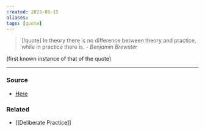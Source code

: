 ```yaml
---
created: 2023-08-15
aliases: 
tags: [quote]
---
```

> [!quote] 
> In theory there is no difference between theory and practice, while in practice there is. *- Benjamin Brewster*

(first known instance of that of the quote)

---
### Source
- [Here](https://quoteinvestigator.com/2018/04/14/theory/)

### Related
- [[Deliberate Practice]]
 